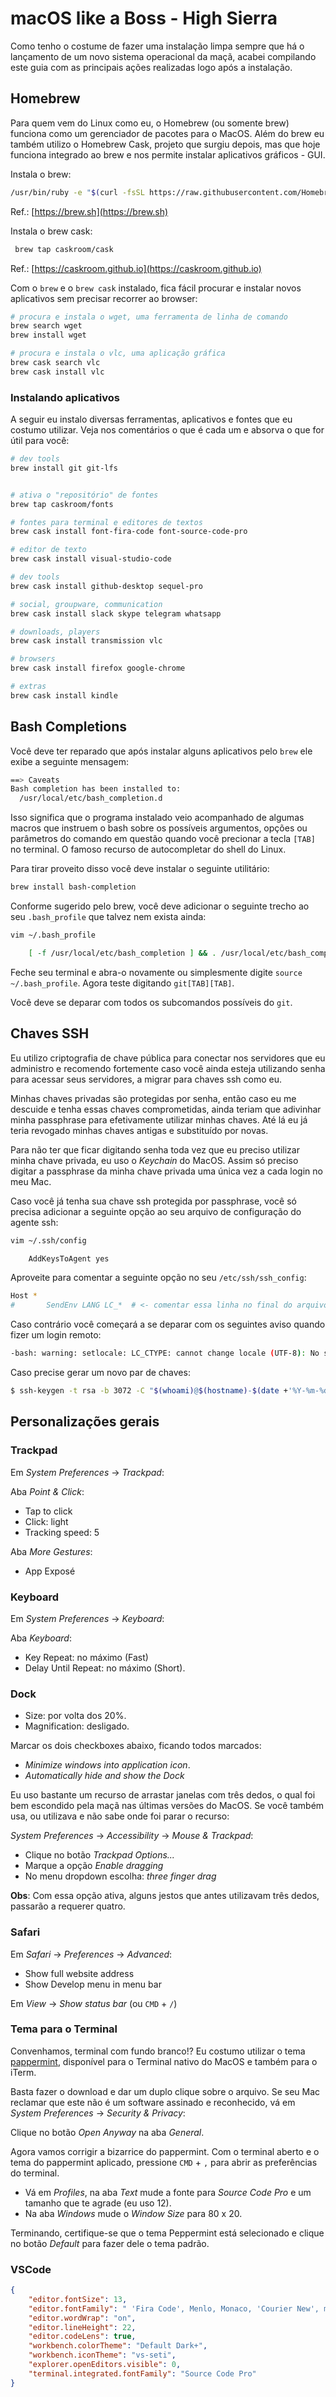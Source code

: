 # macOS like a Boss - High Sierra

Como tenho o costume de fazer uma instalação limpa sempre que há o lançamento de um novo sistema operacional da maçã, acabei compilando este guia com as principais ações realizadas logo após a instalação.




## Homebrew

Para quem vem do Linux como eu, o Homebrew (ou somente brew) funciona como um gerenciador de pacotes para o MacOS. Além do brew eu também utilizo o Homebrew Cask, projeto que surgiu depois, mas que hoje funciona integrado ao brew e nos permite instalar aplicativos gráficos - GUI.

Instala o brew:

```bash
/usr/bin/ruby -e "$(curl -fsSL https://raw.githubusercontent.com/Homebrew/install/master/install)"
```

Ref.: [https://brew.sh](https://brew.sh)

Instala o brew cask:

```bash
 brew tap caskroom/cask
```

 Ref.: [https://caskroom.github.io](https://caskroom.github.io)

Com o `brew` e o `brew cask` instalado, fica fácil procurar e instalar novos aplicativos sem precisar recorrer ao browser:

```bash
# procura e instala o wget, uma ferramenta de linha de comando
brew search wget
brew install wget

# procura e instala o vlc, uma aplicação gráfica
brew cask search vlc
brew cask install vlc

```

### Instalando aplicativos

A seguir eu instalo diversas ferramentas, aplicativos e fontes que eu costumo utilizar. Veja nos comentários o que é cada um e absorva o que for útil para você:

```bash
# dev tools
brew install git git-lfs
```

```bash

# ativa o "repositório" de fontes
brew tap caskroom/fonts

# fontes para terminal e editores de textos
brew cask install font-fira-code font-source-code-pro 

# editor de texto
brew cask install visual-studio-code

# dev tools
brew cask install github-desktop sequel-pro

# social, groupware, communication
brew cask install slack skype telegram whatsapp

# downloads, players
brew cask install transmission vlc

# browsers
brew cask install firefox google-chrome

# extras
brew cask install kindle

```


## Bash Completions

Você deve ter reparado que após instalar alguns aplicativos pelo `brew` ele exibe a seguinte mensagem:

```bash
==> Caveats
Bash completion has been installed to:
  /usr/local/etc/bash_completion.d
```

Isso significa que o programa instalado veio acompanhado de algumas macros que instruem o bash sobre os possíveis argumentos, opções ou parâmetros do comando em questão quando você precionar a tecla `[TAB]` no terminal. O famoso recurso de autocompletar do shell do Linux.

Para tirar proveito disso você deve instalar o seguinte utilitário:

```bash
brew install bash-completion
```

Conforme sugerido pelo brew, você deve adicionar o seguinte trecho ao seu `.bash_profile` que talvez nem exista ainda:

```bash
vim ~/.bash_profile

    [ -f /usr/local/etc/bash_completion ] && . /usr/local/etc/bash_completion

```

Feche seu terminal e abra-o novamente ou simplesmente digite `source ~/.bash_profile`.
Agora teste digitando `git[TAB][TAB]`. 

Você deve se deparar com todos os subcomandos possíveis do `git`.




## Chaves SSH

Eu utilizo criptografia de chave pública para conectar nos servidores que eu administro e recomendo fortemente caso você ainda esteja utilizando senha para acessar seus servidores, a migrar para chaves ssh como eu.

Minhas chaves privadas são protegidas por senha, então caso eu me descuide e tenha essas chaves comprometidas, ainda teriam que adivinhar minha passphrase para efetivamente utilizar minhas chaves. Até lá eu já teria revogado minhas chaves antigas e substituído por novas.

Para não ter que ficar digitando senha toda vez que eu preciso utilizar minha chave privada, eu uso o _Keychain_ do MacOS. Assim só preciso digitar a passphrase da minha chave privada uma única vez a cada login no meu Mac.

Caso você já tenha sua chave ssh protegida por passphrase, você só precisa adicionar a seguinte opção ao seu arquivo de configuração do agente ssh:

```bash
vim ~/.ssh/config

    AddKeysToAgent yes
```

Aproveite para comentar a seguinte opção no seu `/etc/ssh/ssh_config`:

```bash
Host *
#       SendEnv LANG LC_*  # <- comentar essa linha no final do arquivo
```

Caso contrário você começará a se deparar com os seguintes aviso quando fizer um login remoto:

```bash
-bash: warning: setlocale: LC_CTYPE: cannot change locale (UTF-8): No such file or directory

```

Caso precise gerar um novo par de chaves:

```bash
$ ssh-keygen -t rsa -b 3072 -C "$(whoami)@$(hostname)-$(date +'%Y-%m-%d')"
```


## Personalizações gerais


### Trackpad

Em _System Preferences_ -> _Trackpad_:

Aba _Point & Click_:
- Tap to click
- Click: light
- Tracking speed: 5

Aba _More Gestures_:
- App Exposé


### Keyboard

Em _System Preferences_ -> _Keyboard_:

Aba _Keyboard_:
- Key Repeat: no máximo (Fast)
- Delay Until Repeat: no máximo (Short).


### Dock

- Size: por volta dos 20%.
- Magnification: desligado.

Marcar os dois checkboxes abaixo, ficando todos marcados:
- _Minimize windows into application icon_.
- _Automatically hide and show the Dock_

Eu uso bastante um recurso de arrastar janelas com três dedos, o qual foi bem escondido pela maçã nas últimas versões do MacOS. Se você também usa, ou utilizava e não sabe onde foi parar o recurso:

_System Preferences_ -> _Accessibility_ -> _Mouse & Trackpad_:
- Clique no botão _Trackpad Options..._
- Marque a opção _Enable dragging_
- No menu dropdown escolha: _three finger drag_

**Obs**: Com essa opção ativa, alguns jestos que antes utilizavam três dedos, passarão a requerer quatro.


### Safari

Em _Safari_ -> _Preferences_ -> _Advanced_:
- Show full website address
- Show Develop menu in menu bar

Em _View_ -> _Show status bar_ (ou `CMD` + `/`)


### Tema para o Terminal

Convenhamos, terminal com fundo branco!? Eu costumo utilizar o tema [pappermint](https://noahfrederick.com/log/lion-terminal-theme-peppermint), disponível para o Terminal nativo do MacOS e também para o iTerm.

Basta fazer o download e dar um duplo clique sobre o arquivo. Se seu Mac reclamar que este não é um software assinado e reconhecido, vá em _System Preferences_ -> _Security & Privacy_:

Clique no botão _Open Anyway_ na aba _General_.

Agora vamos corrigir a bizarrice do pappermint. Com o terminal aberto e o tema do pappermint aplicado, pressione `CMD` + `,` para abrir as preferências do terminal.

- Vá em _Profiles_, na aba _Text_ mude a fonte para _Source Code Pro_ e um tamanho que te agrade (eu uso 12).
- Na aba _Windows_ mude o _Window Size_ para 80 x 20.

Terminando, certifique-se que o tema Peppermint está selecionado e clique no botão _Default_ para fazer dele o tema padrão.

### VSCode

```json
{
    "editor.fontSize": 13,
    "editor.fontFamily": " 'Fira Code', Menlo, Monaco, 'Courier New', monospace",
    "editor.wordWrap": "on",
    "editor.lineHeight": 22,
    "editor.codeLens": true,
    "workbench.colorTheme": "Default Dark+",
    "workbench.iconTheme": "vs-seti",
    "explorer.openEditors.visible": 0,
    "terminal.integrated.fontFamily": "Source Code Pro"
}
```

